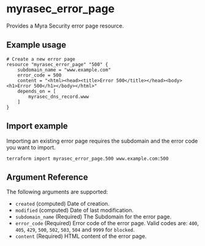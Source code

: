 # myrasec_error_page

Provides a Myra Security error page resource.

## Example usage

```hcl
# Create a new error page
resource "myrasec_error_page" "500" {
    subdomain_name = "www.example.com"
    error_code = 500
    content = "<html><head><title>Error 500</title></head><body><h1>Error 500</h1></body></html>"
    depends_on = [ 
        myrasec_dns_record.www
    ]
}
```

## Import example
Importing an existing error page requires the subdomain and the error code you want to import.
```hcl
terraform import myrasec_error_page.500 www.example.com:500
```

## Argument Reference

The following arguments are supported:

* `created` (computed) Date of creation.
* `modified` (computed) Date of last modification.
* `subdomain_name` (Required) The Subdomain for the error page.
* `error_code` (Required) Error code of the error page. Valid codes are: `400`, `405`, `429`, `500`, `502`, `503`, `504` and `9999` for `blocked`.
* `content` (Required) HTML content of the error page.
